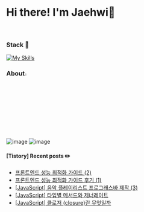 <!--
**myeong-jae-hwi/myeong-jae-hwi** is a ✨ _special_ ✨ repository because its `README.md` (this file) appears on your GitHub profile.

Here are some ideas to get you started:

- 🔭 I’m currently working on ...
- 🌱 I’m currently learning ...
- 👯 I’m looking to collaborate on ...
- 🤔 I’m looking for help with ...
- 💬 Ask me about ...
- 📫 How to reach me: ...
- 😄 Pronouns: ...
- ⚡ Fun fact: ...
-->
# Hi there! I'm Jaehwi👋
<br>

### Stack  📌
<p align="center">
    
[![My Skills](https://skillicons.dev/icons?i=git,js,ts,react,vue,nextjs,tailwind,python)](https://skillicons.dev)
</p>

### About<img width = "4%" src = "https://github.com/myeong-jae-hwi/myeong-jae-hwi/assets/72872676/1ddc4555-6a53-497b-ad04-34845086b976"/>  

<p align="center">
    
![image](https://github.com/user-attachments/assets/8689ae10-eea1-46bf-a0de-30856f6723e8) ![image](https://github.com/user-attachments/assets/3d51d63c-6fbc-4b7f-83cf-612903d09b5a)




</p>

<!-- <p align="center">
<img src="https://img.shields.io/badge/python-3670A0?style=for-the-badge&logo=python&logoColor=ffdd54"/>
<img src="https://img.shields.io/badge/node.js-339933?style=for-the-badge&logo=Node.js&logoColor=FFFFFF"/><br>
<img src="https://img.shields.io/badge/java-007396?style=for-the-badge&logo=java&logoColor=white">
</p> -->
#### [Tistory] Recent posts ✏️
- [프론트엔드 성능 최적화 가이드 (2)](https://re-hwi.tistory.com/163)
- [프론트엔드 성능 최적화 가이드 후기 (1)](https://re-hwi.tistory.com/162)
- [[JavaScript] 음악 플레이리스트 프로그래스바 제작 (3)](https://re-hwi.tistory.com/161)
- [[JavaScript] 타입별 메서드와 제너레이트](https://re-hwi.tistory.com/160)
- [[JavaScript] 클로저 (closure)란 무엇일까](https://re-hwi.tistory.com/159)
